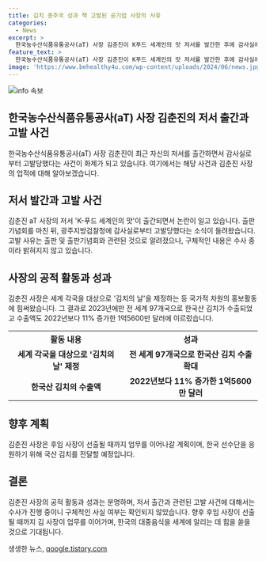 ```yaml
---
title: 김치 종주국 성과 책 고발된 공기업 사장의 사유
categories:
  - News
excerpt: >
  한국농수산식품유통공사(aT) 사장 김춘진이 K푸드 세계인의 맛 저서를 발간한 후에 감사실에 고발되었다. 고발 사유는 출판과 출판기념회 관련으로, 구체적인 내용은 수사 중이라 밝히지 않았지만 김 사장은 이에 대해 의심을 품고 있다. 또한, 김 사장은 국제적으로 김치의 날을 제정하고 농산물 수출을 증대하는 등의 성과를 내면서 후임 사장이 지명될 때까지 업무를 이어나갈 예정이다.
feature_text: >
  한국농수산식품유통공사(aT) 사장 김춘진이 K푸드 세계인의 맛 저서를 발간한 후에 감사실에 고발되었다. 고발 사유는 출판과 출판기념회 관련으로, 구체적인 내용은 수사 중이라 밝히지 않았지만 김 사장은 이에 대해 의심을 품고 있다. 또한, 김 사장은 국제적으로 김치의 날을 제정하고 농산물 수출을 증대하는 등의 성과를 내면서 후임 사장이 지명될 때까지 업무를 이어나갈 예정이다.
image: 'https://www.behealthy4u.com/wp-content/uploads/2024/06/news.jpg'
---
```


<p><img src="https://www.behealthy4u.com/wp-content/uploads/2024/06/news.jpg" alt="info 속보" /></p>

<h2 data-ke-size="size26">한국농수산식품유통공사(aT) 사장 김춘진의 저서 출간과 고발 사건</h2>

<p data-ke-size="size16">한국농수산식품유통공사(aT) 사장 김춘진이 최근 자신의 저서를 출간하면서 감사실로부터 고발당했다는 사건이 화제가 되고 있습니다. 여기에서는 해당 사건과 김춘진 사장의 업적에 대해 알아보겠습니다.</p>

<h2 data-ke-size="size24">저서 발간과 고발 사건</h2>

<p data-ke-size="size16">김춘진 aT 사장의 저서 'K-푸드 세계인의 맛'이 출간되면서 논란이 일고 있습니다. 출판기념회를 마친 뒤, 광주지방검찰청에 감사실로부터 고발당했다는 소식이 들려왔습니다. 고발 사유는 출판 및 출판기념회와 관련된 것으로 알려졌으나, 구체적인 내용은 수사 중이라 밝혀지지 않고 있습니다. </p>

<h2 data-ke-size="size24">사장의 공적 활동과 성과</h2>

<p data-ke-size="size16">김춘진 사장은 세계 각국을 대상으로 '김치의 날'을 제정하는 등 국가적 차원의 홍보활동에 힘써왔습니다. 그 결과로 2023년에만 전 세계 97개국으로 한국산 김치가 수출되었고 수출액도 2022년보다 11% 증가한 1억5600만 달러에 이르렀습니다. </p>

<table>
  <tr>
    <th>활동 내용</th>
    <th>성과</th>
  </tr>
  <tr>
    <td style="text-align: center; height: 17px;"><b>세계 각국을 대상으로 '김치의 날' 제정</b></td>
    <td style="text-align: center; height: 17px;"><b>전 세계 97개국으로 한국산 김치 수출 확대</b></td>
  </tr>
  <tr>
    <td style="text-align: center; height: 17px;"><b>한국산 김치의 수출액</b></td>
    <td style="text-align: center; height: 17px;"><b>2022년보다 11% 증가한 1억5600만 달러</b></td>
  </tr>
</table>

<h2 data-ke-size="size24">향후 계획</h2>

<p data-ke-size="size16">김춘진 사장은 후임 사장이 선출될 때까지 업무를 이어나갈 계획이며, 한국 선수단을 응원하기 위해 국산 김치를 전달할 예정입니다.</p>

<h2 data-ke-size="size24">결론</h2>

<p data-ke-size="size16">김춘진 사장의 공적 활동과 성과는 분명하며, 저서 출간과 관련된 고발 사건에 대해서는 수사가 진행 중이니 구체적인 사실 여부는 확인되지 않았습니다. 향후 후임 사장이 선출될 때까지 김 사장이 업무를 이어가며, 한국의 대중음식을 세계에 알리는 데 힘을 쏟을 것으로 기대됩니다.</p>
생생한 뉴스, <a href="https://qoogle.tistory.com" rel="dofollow">qoogle.tistory.com</a>


